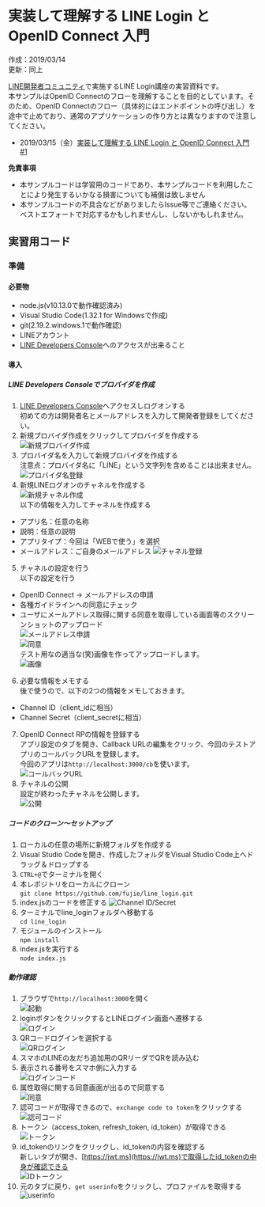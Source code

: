 # 実装して理解する LINE Login と OpenID Connect 入門
作成：2019/03/14  
更新：同上  

[LINE開発者コミュニティ](https://linedevelopercommunity.connpass.com/)で実施するLINE Login講座の実習資料です。  
本サンプルはOpenID Connectのフローを理解することを目的としています。そのため、OpenID Connectのフロー（具体的にはエンドポイントの呼び出し）を途中で止めており、通常のアプリケーションの作り方とは異なりますので注意してください。
- 2019/03/15（金）[実装して理解する LINE Login と OpenID Connect 入門 #1](https://linedevelopercommunity.connpass.com/event/121596/)  

**免責事項**
- 本サンプルコードは学習用のコードであり、本サンプルコードを利用したことにより発生するいかなる損害についても補償は致しません  
- 本サンプルコードの不具合などがありましたらIssue等でご連絡ください。ベストエフォートで対応するかもしれませんし、しないかもしれません。  

## 実習用コード
### 準備
#### 必要物
- node.js(v10.13.0で動作確認済み)
- Visual Studio Code(1.32.1 for Windowsで作成)
- git(2.19.2.windows.1で動作確認)
- LINEアカウント
- [LINE Developers Console](https://developers.line.biz/console/)へのアクセスが出来ること
#### 導入
##### LINE Developers Consoleでプロバイダを作成
1. [LINE Developers Console](https://developers.line.biz/console/)へアクセスしログオンする  
初めての方は開発者名とメールアドレスを入力して開発者登録をしてください。  
2. 新規プロバイダ作成をクリックしてプロバイダを作成する  
![新規プロバイダ作成](https://github.com/fujie/line_login/blob/media/1.provider.png)  
3. プロバイダ名を入力して新規プロバイダを作成する  
注意点：プロバイダ名に「LINE」という文字列を含めることは出来ません。  
![プロバイダ名登録](https://github.com/fujie/line_login/blob/media/2.create_provider.png)  
4. 新規LINEログオンのチャネルを作成する  
![新規チャネル作成](https://github.com/fujie/line_login/blob/media/3.new_channel.png)  
以下の情報を入力してチャネルを作成する  
- アプリ名：任意の名称
- 説明：任意の説明
- アプリタイプ：今回は「WEBで使う」を選択
- メールアドレス：ご自身のメールアドレス
![チャネル登録](https://github.com/fujie/line_login/blob/media/4.create_channel.png)  
5. チャネルの設定を行う  
以下の設定を行う  
- OpenID Connect -> メールアドレスの申請  
 - 各種ガイドラインへの同意にチェック  
 - ユーザにメールアドレス取得に関する同意を取得している画面等のスクリーンショットのアップロード  
![メールアドレス申請](https://github.com/fujie/line_login/blob/media/5.email.png)  
![同意](https://github.com/fujie/line_login/blob/media/6.consent.png)  
テスト用なの適当な(笑)画像を作ってアップロードします。  
![画像](https://github.com/fujie/line_login/blob/media/7.consent.png)  
6. 必要な情報をメモする  
後で使うので、以下の2つの情報をメモしておきます。  
- Channel ID（client_idに相当）
- Channel Secret（client_secretに相当）
7. OpenID Connect RPの情報を登録する  
アプリ設定のタブを開き、Callback URLの編集をクリック、今回のテストアプリのコールバックURLを登録します。  
今回のアプリは`http://localhost:3000/cb`を使います。  
![コールバックURL](https://github.com/fujie/line_login/blob/media/8.redirect_uri.png)  
8. チャネルの公開  
設定が終わったチャネルを公開します。  
![公開](https://github.com/fujie/line_login/blob/media/8.publish.png)  

##### コードのクローン～セットアップ
1. ローカルの任意の場所に新規フォルダを作成する  
2. Visual Studio Codeを開き、作成したフォルダをVisual Studio Code上へドラッグ＆ドロップする  
3. `CTRL+@`でターミナルを開く  
4. 本レポジトリをローカルにクローン  
`git clone https://github.com/fujie/line_login.git`  
5. index.jsのコードを修正する
![Channel ID/Secret](https://github.com/fujie/line_login/blob/media/9.modify.png)  
6. ターミナルでline_loginフォルダへ移動する  
`cd line_login`
7. モジュールのインストール  
`npm install`
8. index.jsを実行する  
`node index.js`

##### 動作確認
1. ブラウザで`http://localhost:3000`を開く  
![起動](https://github.com/fujie/line_login/blob/media/10.initialize.png)  
2. loginボタンをクリックするとLINEログイン画面へ遷移する  
![ログイン](https://github.com/fujie/line_login/blob/media/11.login.png)  
3. QRコードログインを選択する  
![QRログイン](https://github.com/fujie/line_login/blob/media/11.qrlogin.png)  
4. スマホのLINEの友だち追加用のQRリーダでQRを読み込む  
5. 表示される番号をスマホ側に入力する  
![ログインコード](https://github.com/fujie/line_login/blob/media/12.login.png)  
6. 属性取得に関する同意画面が出るので同意する  
![同意](https://github.com/fujie/line_login/blob/media/13.login.png)  
7. 認可コードが取得できるので、`exchange code to token`をクリックする  
![認可コード](https://github.com/fujie/line_login/blob/media/14.code.png)  
8. トークン（access_token, refresh_token, id_token）が取得できる  
![トークン](https://github.com/fujie/line_login/blob/media/15.token.png)  
9. id_tokenのリンクをクリックし、id_tokenの内容を確認する  
新しいタブが開き、[https://jwt.ms](https://jwt.ms)で取得したid_tokenの中身が確認できる  
![IDトークン](https://github.com/fujie/line_login/blob/media/16.id_token.png)  
10. 元のタブに戻り、`get userinfo`をクリックし、プロファイルを取得する  
![userinfo](https://github.com/fujie/line_login/blob/media/17.userinfo.png)  


